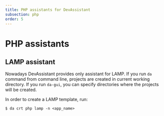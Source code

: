 ```yaml
---
title: PHP assistants for DevAssistant
subsection: php
order: 5
---
```


# PHP assistants

## LAMP assistant

Nowadays DevAssistant provides only assistant for LAMP. If you run `da` command from command line, projects are created in current working directory.
If you run `da-gui`, you can specify directories where the projects will be created.

In order to create a LAMP template, run:

```
$ da crt php lamp -n <app_name>
```
